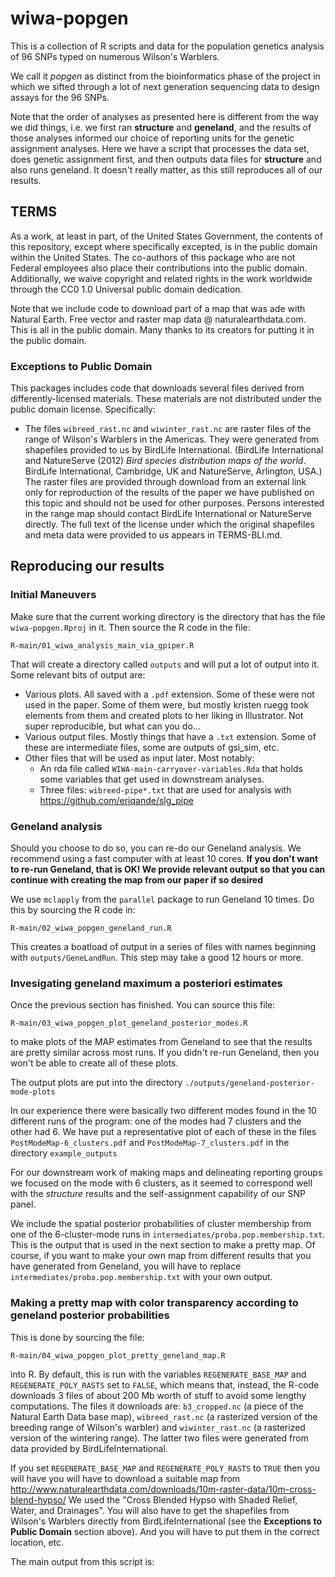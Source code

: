 # wiwa-popgen

This is a collection of R scripts and data for the population
genetics analysis of 96 SNPs typed on numerous Wilson's
Warblers.  

We call it *popgen* as distinct from the bioinformatics phase
of the project in which we sifted through a lot of 
next generation sequencing data to design assays for the
96 SNPs.

Note that the order of analyses as presented here is different from
the way we did things, i.e. we first ran **structure** and **geneland**, and 
the results of those analyses informed our choice of reporting units for the 
genetic assignment analyses.  Here we have a script that processes the data
set, does genetic assignment first, and then outputs data files for 
**structure** and also runs geneland.  It doesn't really matter, as this 
still reproduces all of our results.

## TERMS

As a work, at least in part, of the United States Government, the contents
of this repository, except where specifically excepted, is in the
public domain within the United States. The co-authors of this package
who are not Federal employees also place their contributions into the
public domain. Additionally, we waive
copyright and related rights in the work worldwide through the CC0 1.0
Universal public domain dedication.

Note that we include code to download part of a map that was 
ade with Natural Earth. Free vector and raster map data @ naturalearthdata.com. This
is all in the public domain. Many thanks to its creators for putting it in the 
public domain.

### Exceptions to Public Domain
This packages includes code that downloads several files derived from differently-licensed materials.  These materials
are not distributed under the public domain license.  Specifically:

*  The files `wibreed_rast.nc` and `wiwinter_rast.nc` are raster files of the range of Wilson's Warblers in the Americas.
They were generated from shapefiles provided to us by BirdLife International.   (BirdLife International and NatureServe (2012) *Bird species distribution maps of the world*. BirdLife International, Cambridge, UK and NatureServe, Arlington, USA.)  The raster files are provided through download from an external link only for reproduction of the results of the paper we have published on this topic and should not be used for other purposes.  Persons interested in the range map should contact BirdLife International or NatureServe directly.  The full text of the license under which the original shapefiles and meta data were provided to us appears in TERMS-BLI.md.

## Reproducing our results

### Initial Maneuvers
Make sure that the current working directory is the directory that has the 
file `wiwa-popgen.Rproj` in it.  Then source the R code in the file:
```
R-main/01_wiwa_analysis_main_via_gpiper.R
```
That will create a directory called `outputs` and will put a lot of output into it. 
Some relevant bits of output are:

* Various plots.  All saved with a `.pdf` extension.  Some of these were not used in the paper. Some of them were, but
mostly kristen ruegg took elements from them and created plots to her liking in Illustrator.  Not super reproducible, but 
what can you do...
* Various output files. Mostly things that have a `.txt` extension.  Some of these are intermediate files, some are 
outputs of gsi_sim, etc.
* Other files that will be used as input later.  Most notably: 
     + An rda file called `WIWA-main-carryover-variables.Rda` that holds some variables that get used in downstream
analyses.
     + Three files: `wibreed-pipe*.txt` that are used for analysis with https://github.com/eriqande/slg_pipe


### Geneland analysis
Should you choose to do so, you can re-do our Geneland analysis.  We recommend using a fast computer
with at least 10 cores.  **If you don't want to re-run Geneland, that is OK! We provide relevant output so that you can continue with creating the map from our paper if so desired**

We use `mclapply` from the `parallel` package to run Geneland 10 times.  Do this by 
sourcing the R code in:
```
R-main/02_wiwa_popgen_geneland_run.R
```
This creates a boatload of output in a series of files with names beginning with `outputs/GeneLandRun`.  This step may take a
good 12 hours or more.


### Invesigating geneland maximum a posteriori estimates
Once the previous section has finished.  You can source this file:
```
R-main/03_wiwa_popgen_plot_geneland_posterior_modes.R
```
to make plots of the MAP estimates from Geneland to see that the results are pretty similar across most runs. 
If you didn't re-run Geneland, then you won't be able to create all of these plots.

The output plots are put into the directory `./outputs/geneland-posterior-mode-plots`

In our experience there were basically two different modes found in the 10 different runs of the program:
one of the modes had 7 clusters and the other had 6.  We have put a representative plot of each of these in 
the files `PostModeMap-6_clusters.pdf` and   `PostModeMap-7_clusters.pdf` in the directory `example_outputs` 

For our downstream work of making maps and delineating reporting groups we focused on the mode with
6 clusters, as it seemed to correspond well with the *structure* results and the self-assignment capability
of our SNP panel.

We include the spatial posterior probabilities of cluster membership from one of the 6-cluster-mode runs in 
`intermediates/proba.pop.membership.txt`.  This is the output that is used in the next section to make a pretty
map.  Of course, if you want to make your own map from different results that you have generated from
Geneland, you will have to replace `intermediates/proba.pop.membership.txt` with your own output.


### Making a pretty map with color transparency according to geneland posterior probabilities
This is done by sourcing the file:
```
R-main/04_wiwa_popgen_plot_pretty_geneland_map.R
```
into R. By default, this is run with the variables `REGENERATE_BASE_MAP` and `REGENERATE_POLY_RASTS`
set to `FALSE`, which means that, instead, the R-code downloads 3 files of about 200 Mb worth of stuff to
avoid some lengthy computations.  The files it downloads are:  `b3_cropped.nc` (a piece of the Natural Earth
Data base map), `wibreed_rast.nc` (a rasterized version of the breeding range of Wilson's warbler) and `wiwinter_rast.nc`
(a rasterized version of the wintering range).  The latter two files were generated from data provided by BirdLifeInternational.

If you set `REGENERATE_BASE_MAP` and `REGENERATE_POLY_RASTS` to `TRUE` then you will have 
you will have to download a suitable map from http://www.naturalearthdata.com/downloads/10m-raster-data/10m-cross-blend-hypso/
We used the "Cross Blended Hypso with Shaded Relief, Water, and Drainages".  You will also have to get the shapefiles from Wilson's Warblers directly
from BirdLifeInternational (see the **Exceptions to Public Domain** section above). And you will have to put them in the correct location, 
etc.

The main output from this script is:


